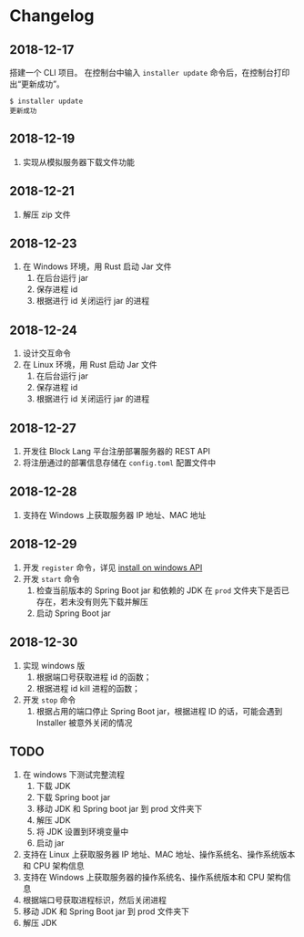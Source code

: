 # Changelog

## 2018-12-17

搭建一个 CLI 项目。
在控制台中输入 `installer update` 命令后，在控制台打印出“更新成功”。

```
$ installer update
更新成功
```

## 2018-12-19

1. 实现从模拟服务器下载文件功能

## 2018-12-21

1. 解压 zip 文件

## 2018-12-23

1. 在 Windows 环境，用 Rust 启动 Jar 文件
    1. 在后台运行 jar
    2. 保存进程 id
    3. 根据进行 id 关闭运行 jar 的进程

## 2018-12-24

1. 设计交互命令
2. 在 Linux 环境，用 Rust 启动 Jar 文件
    1. 在后台运行 jar
    2. 保存进程 id
    3. 根据进行 id 关闭运行 jar 的进程

## 2018-12-27

1. 开发往 Block Lang 平台注册部署服务器的 REST API
2. 将注册通过的部署信息存储在 `config.toml` 配置文件中

## 2018-12-28

1. 支持在 Windows 上获取服务器 IP 地址、MAC 地址

## 2018-12-29

1. 开发 `register` 命令，详见 [install on windows API](docs/install/windows.md)
2. 开发 `start` 命令
   1. 检查当前版本的 Spring Boot jar 和依赖的 JDK 在 `prod` 文件夹下是否已存在，若未没有则先下载并解压
   2. 启动 Spring Boot jar

## 2018-12-30

1. 实现 windows 版
   1. 根据端口号获取进程 id 的函数；
   2. 根据进程 id kill 进程的函数；
2. 开发 `stop` 命令
   1. 根据占用的端口停止 Spring Boot jar，根据进程 ID 的话，可能会遇到 Installer 被意外关闭的情况

## TODO

1. 在 windows 下测试完整流程
   1. 下载 JDK
   2. 下载 Spring boot jar
   3. 移动 JDK 和 Spring boot jar 到 prod 文件夹下
   4. 解压 JDK
   5. 将 JDK 设置到环境变量中
   6. 启动 jar
2. 支持在 Linux 上获取服务器 IP 地址、MAC 地址、操作系统名、操作系统版本和 CPU 架构信息
3. 支持在 Windows 上获取服务器的操作系统名、操作系统版本和 CPU 架构信息
4. 根据端口号获取进程标识，然后关闭进程
5. 移动 JDK 和 Spring Boot jar 到 prod 文件夹下
6. 解压 JDK